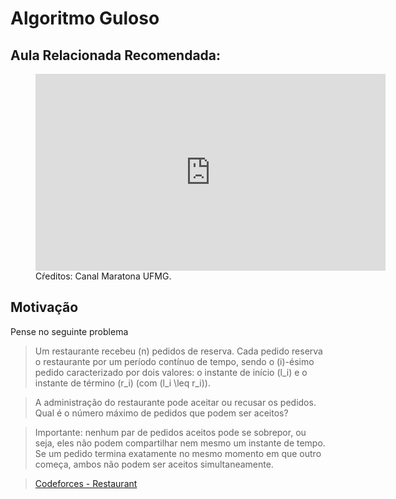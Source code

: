 # Algoritmo Guloso


## Aula Relacionada Recomendada:

<figure markdown="span" class="left-caption">
  <iframe width="560" height="315" src="https://www.youtube.com/embed/jZ4Pzf3P-NE?si=ktESPltXYZoh2kZt" title="YouTube video player" frameborder="0" allow="accelerometer; autoplay; clipboard-write; encrypted-media; gyroscope; picture-in-picture; web-share" referrerpolicy="strict-origin-when-cross-origin" allowfullscreen></iframe>
  <figcaption>Cŕeditos: Canal Maratona UFMG.</figcaption>
</figure>

## Motivação
Pense no seguinte problema
> Um restaurante recebeu \(n\) pedidos de reserva. Cada pedido reserva o restaurante por um período contínuo de tempo, sendo o \(i\)-ésimo pedido caracterizado por dois valores: o instante de início \(l_i\) e o instante de término \(r_i\) (com \(l_i \leq r_i\)).

> A administração do restaurante pode aceitar ou recusar os pedidos. Qual é o número máximo de pedidos que podem ser aceitos?

> Importante: nenhum par de pedidos aceitos pode se sobrepor, ou seja, eles não podem compartilhar nem mesmo um instante de tempo. Se um pedido termina exatamente no mesmo momento em que outro começa, ambos não podem ser aceitos simultaneamente.

> [Codeforces - Restaurant](https://codeforces.com/problemset/problem/597/B)